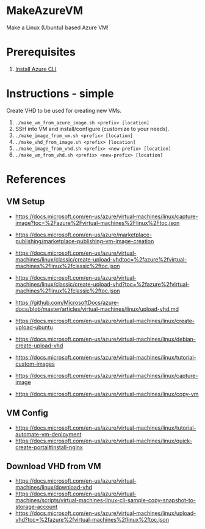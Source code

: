 # MakeAzureVM
Make a Linux (Ubuntu) based Azure VM!

# Prerequisites

1. [Install Azure CLI](https://docs.microsoft.com/en-us/cli/azure/install-azure-cli#install-on-debianubuntu-with-apt-get)

# Instructions - simple

Create VHD to be used for creating new VMs.

1. `./make_vm_from_azure_image.sh <prefix> [location]`
2. SSH into VM and install/configure (customize to your needs).
3. `./make_image_from_vm.sh <prefix> [location]`
4. `./make_vhd_from_image.sh <prefix> [location]`
5. `./make_image_from_vhd.sh <prefix> <new-prefix> [location]`
6. `./make_vm_from_vhd.sh <prefix> <new-prefix> [location]`

# References

## VM Setup
- https://docs.microsoft.com/en-us/azure/virtual-machines/linux/capture-image?toc=%2Fazure%2Fvirtual-machines%2Flinux%2Ftoc.json
- https://docs.microsoft.com/en-us/azure/marketplace-publishing/marketplace-publishing-vm-image-creation
- https://docs.microsoft.com/en-us/azure/virtual-machines/linux/classic/create-upload-vhdtoc=%2fazure%2fvirtual-machines%2flinux%2fclassic%2ftoc.json
- https://docs.microsoft.com/en-us/azure/virtual-machines/linux/classic/create-upload-vhd?toc=%2fazure%2fvirtual-machines%2flinux%2fclassic%2ftoc.json


- https://github.com/MicrosoftDocs/azure-docs/blob/master/articles/virtual-machines/linux/upload-vhd.md
- https://docs.microsoft.com/en-us/azure/virtual-machines/linux/create-upload-ubuntu
- https://docs.microsoft.com/en-us/azure/virtual-machines/linux/debian-create-upload-vhd
- https://docs.microsoft.com/en-us/azure/virtual-machines/linux/tutorial-custom-images
- https://docs.microsoft.com/en-us/azure/virtual-machines/linux/capture-image
- https://docs.microsoft.com/en-us/azure/virtual-machines/linux/copy-vm

## VM Config
- https://docs.microsoft.com/en-us/azure/virtual-machines/linux/tutorial-automate-vm-deployment
- https://docs.microsoft.com/en-us/azure/virtual-machines/linux/quick-create-portal#install-nginx

## Download VHD from VM

- https://docs.microsoft.com/en-us/azure/virtual-machines/linux/download-vhd
- https://docs.microsoft.com/en-us/azure/virtual-machines/scripts/virtual-machines-linux-cli-sample-copy-snapshot-to-storage-account
- https://docs.microsoft.com/en-us/azure/virtual-machines/linux/upload-vhd?toc=%2fazure%2fvirtual-machines%2flinux%2ftoc.json